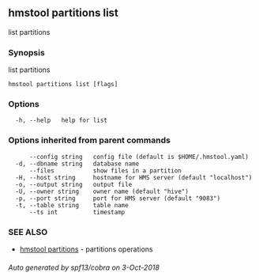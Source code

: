 ## hmstool partitions list

list partitions

### Synopsis

list partitions

```
hmstool partitions list [flags]
```

### Options

```
  -h, --help   help for list
```

### Options inherited from parent commands

```
      --config string   config file (default is $HOME/.hmstool.yaml)
  -d, --dbname string   database name
      --files           show files in a partition
  -H, --host string     hostname for HMS server (default "localhost")
  -o, --output string   output file
  -U, --owner string    owner name (default "hive")
  -p, --port string     port for HMS server (default "9083")
  -t, --table string    table name
      --ts int          timestamp
```

### SEE ALSO

* [hmstool partitions](hmstool_partitions.md)	 - partitions operations

###### Auto generated by spf13/cobra on 3-Oct-2018
